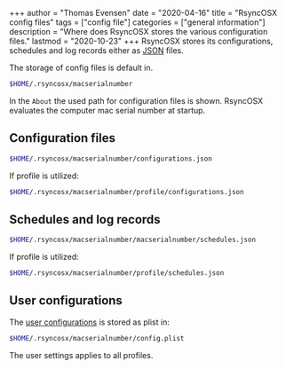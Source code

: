 +++
author = "Thomas Evensen"
date = "2020-04-16"
title =  "RsyncOSX config files"
tags = ["config file"]
categories = ["general information"]
description = "Where does RsyncOSX stores the various configuration files."
lastmod = "2020-10-23"
+++
RsyncOSX stores its configurations, schedules and log records either as [JSON](https://en.wikipedia.org/wiki/JSON) files.

The storage of config files is default in.
```bash
$HOME/.rsyncosx/macserialnumber
```
In the `About` the used path for configuration files is shown. RsyncOSX evaluates the computer mac serial number at startup.

## Configuration files
```bash
$HOME/.rsyncosx/macserialnumber/configurations.json
```
If profile is utilized:
```bash
$HOME/.rsyncosx/macserialnumber/profile/configurations.json
```
## Schedules and log records
```bash
$HOME/.rsyncosx/macserialnumber/macserialnumber/schedules.json
```
If profile is utilized:
```bash
$HOME/.rsyncosx/macserialnumber/profile/schedules.json
```

## User configurations

The [user configurations](/post/userconfiguration/) is stored as plist in:
```bash
$HOME/.rsyncosx/macserialnumber/config.plist
```
The user settings applies to all profiles.
